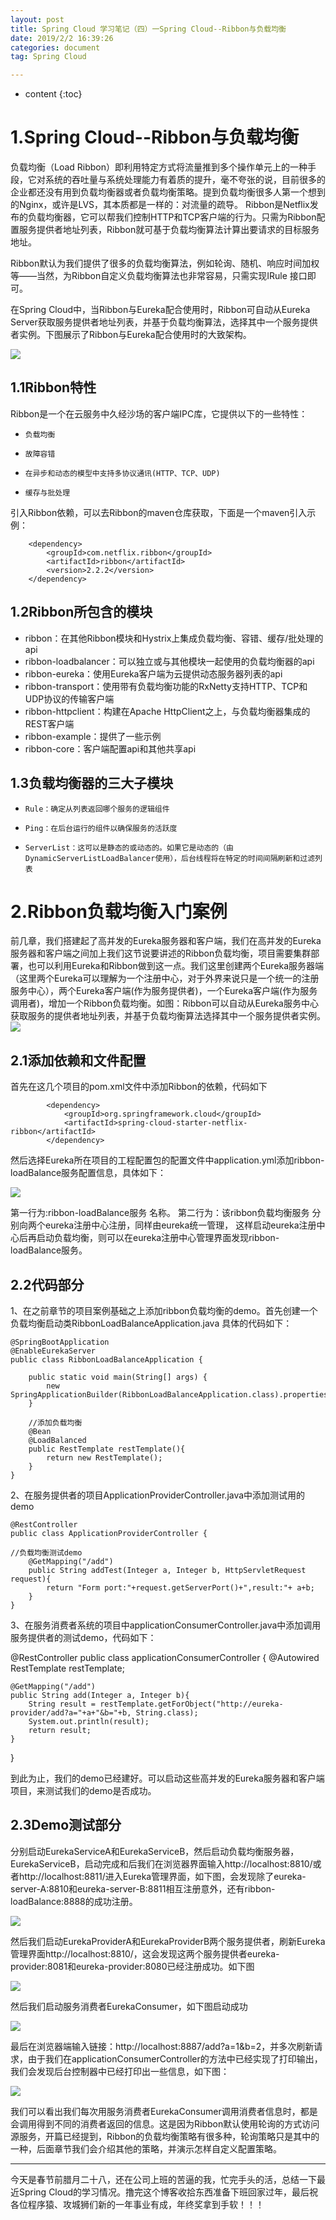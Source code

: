 ```yaml
---
layout: post
title: Spring Cloud 学习笔记（四）一Spring Cloud--Ribbon与负载均衡
date: 2019/2/2 16:39:26  
categories: document
tag: Spring Cloud

---
```


* content
{:toc}


# 1.Spring Cloud--Ribbon与负载均衡

负载均衡（Load Ribbon）即利用特定方式将流量推到多个操作单元上的一种手段，它对系统的吞吐量与系统处理能力有着质的提升，毫不夸张的说，目前很多的企业都还没有用到负载均衡器或者负载均衡策略。提到负载均衡很多人第一个想到的Nginx，或许是LVS，其本质都是一样的：对流量的疏导。
Ribbon是Netflix发布的负载均衡器，它可以帮我们控制HTTP和TCP客户端的行为。只需为Ribbon配置服务提供者地址列表，Ribbon就可基于负载均衡算法计算出要请求的目标服务地址。

Ribbon默认为我们提供了很多的负载均衡算法，例如轮询、随机、响应时间加权等——当然，为Ribbon自定义负载均衡算法也非常容易，只需实现IRule 接口即可。

在Spring Cloud中，当Ribbon与Eureka配合使用时，Ribbon可自动从Eureka Server获取服务提供者地址列表，并基于负载均衡算法，选择其中一个服务提供者实例。下图展示了Ribbon与Eureka配合使用时的大致架构。

![](/styles/images/spring-cloud/4/1.png)

## 1.1Ribbon特性

Ribbon是一个在云服务中久经沙场的客户端IPC库，它提供以下的一些特性：
-     负载均衡
-     故障容错
-     在异步和动态的模型中支持多协议通讯(HTTP、TCP、UDP)
-     缓存与批处理

引入Ribbon依赖，可以去Ribbon的maven仓库获取，下面是一个maven引入示例：
```
    <dependency>
        <groupId>com.netflix.ribbon</groupId>
        <artifactId>ribbon</artifactId>
        <version>2.2.2</version>
    </dependency>
```

## 1.2Ribbon所包含的模块

- ribbon：在其他Ribbon模块和Hystrix上集成负载均衡、容错、缓存/批处理的api
- ribbon-loadbalancer：可以独立或与其他模块一起使用的负载均衡器的api
- ribbon-eureka：使用Eureka客户端为云提供动态服务器列表的api
- ribbon-transport：使用带有负载均衡功能的RxNetty支持HTTP、TCP和UDP协议的传输客户端
- ribbon-httpclient：构建在Apache HttpClient之上，与负载均衡器集成的REST客户端
- ribbon-example：提供了一些示例
- ribbon-core：客户端配置api和其他共享api


## 1.3负载均衡器的三大子模块

-     Rule：确定从列表返回哪个服务的逻辑组件
-     Ping：在后台运行的组件以确保服务的活跃度
-     ServerList：这可以是静态的或动态的。如果它是动态的（由DynamicServerListLoadBalancer使用），后台线程将在特定的时间间隔刷新和过滤列表

# 2.Ribbon负载均衡入门案例

前几章，我们搭建起了高并发的Eureka服务器和客户端，我们在高并发的Eureka服务器和客户端之间加上我们这节说要讲述的Ribbon负载均衡，项目需要集群部署，也可以利用Eureka和Ribbon做到这一点。我们这里创建两个Eureka服务器端（这里两个Eureka可以理解为一个注册中心，对于外界来说只是一个统一的注册服务中心），两个Eureka客户端(作为服务提供者)，一个Eureka客户端(作为服务调用者)，增加一个Ribbon负载均衡。如图：Ribbon可以自动从Eureka服务中心获取服务的提供者地址列表，并基于负载均衡算法选择其中一个服务提供者实例。
![](/styles/images/spring-cloud/4/2.png)

## 2.1添加依赖和文件配置

首先在这几个项目的pom.xml文件中添加Ribbon的依赖，代码如下

```
		<dependency>
			<groupId>org.springframework.cloud</groupId>
			<artifactId>spring-cloud-starter-netflix-ribbon</artifactId>
		</dependency>
```
然后选择Eureka所在项目的工程配置包的配置文件中application.yml添加ribbon-loadBalance服务配置信息，具体如下：

![](/styles/images/spring-cloud/4/3.png)

第一行为:ribbon-loadBalance服务 名称。
第二行为：该ribbon负载均衡服务 分别向两个eureka注册中心注册，同样由eureka统一管理，
这样启动eureka注册中心后再启动负载均衡，则可以在eureka注册中心管理界面发现ribbon-loadBalance服务。

## 2.2代码部分

1、在之前章节的项目案例基础之上添加ribbon负载均衡的demo。首先创建一个负载均衡启动类RibbonLoadBalanceApplication.java 具体的代码如下：

```
@SpringBootApplication
@EnableEurekaServer
public class RibbonLoadBalanceApplication {

    public static void main(String[] args) {
        new SpringApplicationBuilder(RibbonLoadBalanceApplication.class).properties("server.port="+8888).run(args);
    }

    //添加负载均衡
    @Bean
    @LoadBalanced
    public RestTemplate restTemplate(){
        return new RestTemplate();
    }
}
```

2、在服务提供者的项目ApplicationProviderController.java中添加测试用的demo

```
@RestController
public class ApplicationProviderController {

//负载均衡测试demo
    @GetMapping("/add")
    public String addTest(Integer a, Integer b, HttpServletRequest request){
        return "Form port:"+request.getServerPort()+",result:"+ a+b;
    }
}

```

3、在服务消费者系统的项目中applicationConsumerController.java中添加调用服务提供者的测试demo，代码如下：

@RestController
public class applicationConsumerController {
    @Autowired
    RestTemplate restTemplate;

    @GetMapping("/add")
    public String add(Integer a, Integer b){
        String result = restTemplate.getForObject("http://eureka-provider/add?a="+a+"&b="+b, String.class);
        System.out.println(result);
        return result;
    }
}

到此为止，我们的demo已经建好。可以启动这些高并发的Eureka服务器和客户端项目，来测试我们的demo是否成功。

## 2.3Demo测试部分
分别启动EurekaServiceA和EurekaServiceB，然后启动负载均衡服务器，EurekaServiceB，启动完成和后我们在浏览器界面输入http://localhost:8810/或者http://localhost:8811/进入Eureka管理界面，如下图，会发现除了eureka-server-A:8810和eureka-server-B:8811相互注册意外，还有ribbon-loadBalance:8888的成功注册。

![](/styles/images/spring-cloud/4/4.png)

然后我们启动EurekaProviderA和EurekaProviderB两个服务提供者，刷新Eureka管理界面http://localhost:8810/，这会发现这两个服务提供者eureka-provider:8081和eureka-provider:8080已经注册成功。如下图

![](/styles/images/spring-cloud/4/5.png)

然后我们启动服务消费者EurekaConsumer，如下图启动成功

![](/styles/images/spring-cloud/4/6.png)

最后在浏览器端输入链接：http://localhost:8887/add?a=1&b=2，并多次刷新请求，由于我们在applicationConsumerController的方法中已经实现了打印输出，我们会发现后台控制器中已经打印出一些信息，如下图：

![](/styles/images/spring-cloud/4/7.png)

我们可以看出我们每次用服务消费者EurekaConsumer调用消费者信息时，都是会调用得到不同的消费者返回的信息。这是因为Ribbon默认使用轮询的方式访问源服务，开篇已经提到，Ribbon的负载均衡策略有很多种，轮询策略只是其中的一种，后面章节我们会介绍其他的策略，并演示怎样自定义配置策略。


----------

今天是春节前腊月二十八，还在公司上班的苦逼的我，忙完手头的活，总结一下最近Spring Cloud的学习情况。撸完这个博客收拾东西准备下班回家过年，最后祝各位程序猿、攻城狮们新的一年事业有成，年终奖拿到手软！！！

